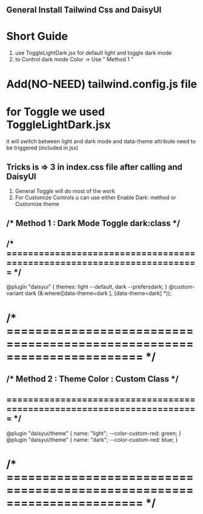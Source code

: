 ## General Install Tailwind Css and DaisyUI
# Short Guide 
1. use ToggleLightDark.jsx for default light and toggle dark mode
2. to Control dark mode Color -> Use " Method 1 "



# Add(NO-NEED) tailwind.config.js file 
<!-- // tailwind.config.js
/** @type {import('tailwindcss').Config} */
module.exports = {
  content: [
    "./index.html",
    "./src/**/*.{js,jsx,ts,tsx}"
  ],
  theme: {
    extend: {},
  },
  plugins: [], // No daisyUI here for v5
}; -->

# for Toggle we used ToggleLightDark.jsx 
 it will switch between light and dark mode 
 and data-theme attribute need to be triggered (included in jsx)

## Tricks is => 3 in index.css file after calling and DaisyUI

1. General Toggle will do most of the work
2. For Customize Controls u can use either Enable Dark: method or Customize theme 

## /* Method 1 : Dark Mode Toggle dark:class */
## /* ======================================================================= */
@plugin "daisyui" {
  themes: light --default, dark --prefersdark;
}
@custom-variant dark (&:where([data-theme=dark ], [data-theme=dark] *));

# /* ======================================================================= */






## /* Method 2 : Theme Color : Custom Class */
## ======================================================================= */
@plugin "daisyui/theme" {
  name: "light";
  --color-custom-red: green;
}
@plugin "daisyui/theme" {
  name: "dark";
  --color-custom-red: blue;
}
# /* ======================================================================= */
